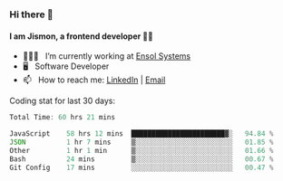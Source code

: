 ### Hi there 👋

#### I am Jismon, a frontend developer 👦🏻

- 🧑🏻‍💻   &nbsp; I’m currently working at <a href='https://www.ensolsystems.com/' target="_blank">Ensol Systems</a>
- 🖥   &nbsp; Software Developer
- 📫   &nbsp; How to reach me: <a href='https://www.linkedin.com/in/jismonthomas/'>LinkedIn</a> | <a href='mailto:hellojismonthomas@gmail.com'>Email</a>

Coding stat for last 30 days:
<!--START_SECTION:waka-->

```javascript
Total Time: 60 hrs 21 mins

JavaScript    58 hrs 12 mins  ███████████████████████▓░   94.84 %
JSON          1 hr 7 mins     ▒░░░░░░░░░░░░░░░░░░░░░░░░   01.85 %
Other         1 hr 1 min      ▒░░░░░░░░░░░░░░░░░░░░░░░░   01.66 %
Bash          24 mins         ▒░░░░░░░░░░░░░░░░░░░░░░░░   00.67 %
Git Config    17 mins         ░░░░░░░░░░░░░░░░░░░░░░░░░   00.47 %
```

<!--END_SECTION:waka-->

<!--
**jismonthomas/jismonthomas** is a ✨ _special_ ✨ repository because its `README.md` (this file) appears on your GitHub profile.

Here are some ideas to get you started:

- 🔭 I’m currently working on ...
- 🌱 I’m currently learning ...
- 👯 I’m looking to collaborate on ...
- 🤔 I’m looking for help with ...
- 💬 Ask me about ...
- 📫 How to reach me: ...
- 😄 Pronouns: ...
- ⚡ Fun fact: ...
-->
